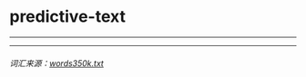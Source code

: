 # predictive-text

- - -


* * *
###### 词汇来源：[words350k.txt](https://github.com/dwyl/english-words/)
